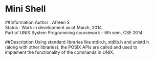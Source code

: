 Mini Shell
=========

##Information
Author 		: Afreen S  
Status		: Work in development as of March, 2014   
Part of UNIX System Programming coursework - 6th sem, CSE 2014

##Description
Using standard libraries like stdio.h, stdlib.h and unistd.h (along with other libraries), the POSIX APIs are called and used to implement the functionality of the commands in UNIX.

